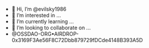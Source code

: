 - 👋 Hi, I’m @evilsky1986
- 👀 I’m interested in ...
- 🌱 I’m currently learning ...
- 💞️ I’m looking to collaborate on ...
- @OSSDAO-ORG•AIRDROP-0x3169F3Ae56F8C72Dbb879729fDCde4148B393A5D

<!---
evilsky1986/evilsky1986 is a ✨ special ✨ repository because its `README.md` (this file) appears on your GitHub profile.
You can click the Preview link to take a look at your changes.
--->
